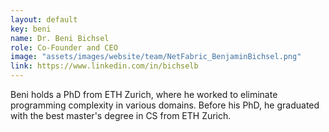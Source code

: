 ```yaml
---
layout: default
key: beni
name: Dr. Beni Bichsel
role: Co-Founder and CEO
image: "assets/images/website/team/NetFabric_BenjaminBichsel.png"
link: https://www.linkedin.com/in/bichselb
---
```


Beni holds a PhD from ETH Zurich, where he worked to eliminate programming
complexity in various domains. Before his PhD, he graduated with the best
master's degree in CS from ETH Zurich.
